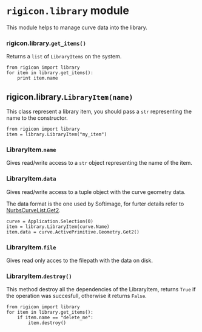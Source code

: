 `rigicon.library` module
========================
This module helps to manage curve data into the library.

### rigicon.library.`get_items()`
Returns a `list` of `LibraryItems` on the system.

    from rigicon import library
    for item in library.get_items():
        print item.name

rigicon.library.`LibraryItem(name)`
-----------------------------------
This class represent a library item, you should pass a `str` representing the name to the constructor.

    from rigicon import library
    item = library.LibraryItem("my_item")

### LibraryItem.`name`
Gives read/write access to a `str` object representing the name of the item.

### LibraryItem.`data`
Gives read/write access to a tuple object with the curve geometry data.

The data format is the one used by Softimage, for furter details refer to [NurbsCurveList.Get2](http://download.autodesk.com/global/docs/softimage2014/en_us/sdkguide/si_om/NurbsCurveList.Get2.html).

    curve = Application.Selection(0)
    item = library.LibraryItem(curve.Name)
    item.data = curve.ActivePrimitive.Geometry.Get2()

### LibraryItem.`file`
Gives read only acces to the filepath with the data on disk.

### LibraryItem.`destroy()`
This method destroy all the dependencies of the LibraryItem, returns `True` if the operation was succesfull, otherwise it returns `False`.

    from rigicon import library
    for item in library.get_items():
        if item.name == "delete_me":
            item.destroy()
